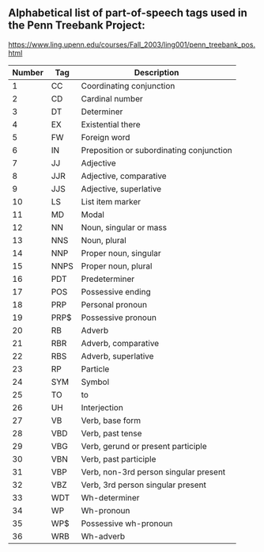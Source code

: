 ## Alphabetical list of part-of-speech tags used in the Penn Treebank Project:
https://www.ling.upenn.edu/courses/Fall_2003/ling001/penn_treebank_pos.html

| Number | Tag | Description |
| ----------- | ----------- |----------- |
|1	 | CC	 |Coordinating conjunction |
|2	 |CD	 |Cardinal number|
|3	 |DT |	Determiner|
|4	 |EX	 |Existential there|
|5	 |FW	 |Foreign word|
|6	 |IN	 |Preposition or subordinating conjunction|
|7	 |JJ	 |Adjective|
|8	 |JJR	 |Adjective, comparative|
|9	 |JJS	 |Adjective, superlative|
|10	 |LS	 |List item marker|
|11	 |MD	 |Modal|
|12	 |NN	 |Noun, singular or mass|
|13	 |NNS	 |Noun, plural|
|14	 |NNP	 |Proper noun, singular|
|15	 |NNPS	 |Proper noun, plural|
|16	 |PDT	 |Predeterminer|
|17	 |POS	 |Possessive ending|
|18	 |PRP	 |Personal pronoun|
|19	 |PRP$	 |Possessive pronoun|
|20 |	RB	 |Adverb|
|21	 |RBR	 |Adverb, comparative|
|22	 |RBS	 |Adverb, superlative|
|23	 |RP	 |Particle|
|24	 |SYM	 |Symbol|
|25	 |TO	 |to|
|26	 |UH	 |Interjection|
|27	 |VB	 |Verb, base form|
|28	 |VBD	 |Verb, past tense|
|29	 |VBG	 |Verb, gerund or present participle|
|30	 |VBN	 |Verb, past participle|
|31	 |VBP	 |Verb, non-3rd person singular present|
|32	 |VBZ	 |Verb, 3rd person singular present|
|33 |	WDT	 |Wh-determiner|
|34 |	WP	 |Wh-pronoun|
|35	 |WP$	 |Possessive wh-pronoun|
|36 |	WRB	 |Wh-adverb|
